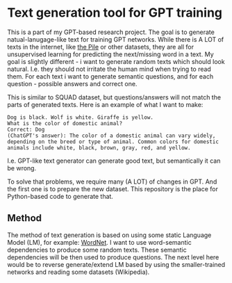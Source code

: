 # Text generation tool for GPT training
This is a part of my GPT-based research project. The goal is to generate natual-lanugage-like text
for training GPT networks. While there is A LOT of texts in the internet, like [the Pile](https://pile.eleuther.ai) or other
datasets, they are all for unsupervised learning for predicting the next/missing word in a text.
My goal is slightly different - i want to generate random texts which should look natural. I.e.
they should not irritate the human mind when trying to read them. For each text i want to generate
semantic questions, and for each question - possible answers and correct one.

This is similar to SQUAD dataset, but questions/answers will not match the parts of generated texts.
Here is an example of what I want to make:
```
Dog is black. Wolf is white. Giraffe is yellow.
What is the color of domestic animal?
Correct: Dog
(ChatGPT's answer): The color of a domestic animal can vary widely, depending on the breed or type of animal. Common colors for domestic animals include white, black, brown, gray, red, and yellow.
```
I.e. GPT-like text generator can generate good text, but semantically it can be wrong.

To solve that problems, we require many (A LOT) of changes in GPT. And the first one is to prepare
the new dataset. This repository is the place for Python-based code to generate that.

## Method
The method of text generation is based on using some static Language Model (LM), 
for example: [WordNet](https://wordnet.princeton.edu). I want to use word-semantic dependencies
to produce some random texts. These semantic dependencies will be then used to produce questions.
The next level here would be to reverse generate/extend LM based by using the smaller-trained
networks and reading some datasets (Wikipedia).

